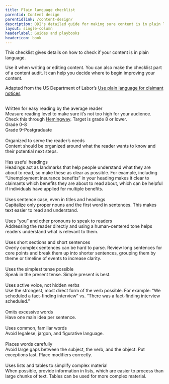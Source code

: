 ```yaml
---
title: Plain language checklist
parentid: Content design
parentidlink: /content-design/
description: ODI's detailed guide for making sure content is in plain language
layout: single-column
headerlabel: Guides and playbooks
headericon: book
---
```


<p class="text-lead">This checklist gives details on how to check if your content is in plain language.</p>

Use it when writing or editing content. You can also make the checklist part of a content audit. It can help you decide where to begin improving your content.

Adapted from the US Department of Labor’s [Use plain language for claimant notices](https://www.dol.gov/agencies/eta/ui-modernization/claimant-notices)

<div class="plainlanguage-grid-wrapper">
    <div class="plainlanguage-tile">
        <div class="checklist-left-icon">&nbsp;</div>
        <div class="checklist-right-side">
            <div class="checklist-tile-header">
                Written for easy reading by the average reader
            </div>
            <div class="checklist-tile-copy">
                    Measure reading level to make sure it’s not too high for your audience. Check this through <a href="https://hemingwayapp.com/">Hemingway</a>. Target is grade 8 or lower.
                <div>
                    <div class="checklist-copy-icon icon-green"><span>Grade 0&ndash;8</span></div>
                    <div class="checklist-copy-icon icon-red"><span>Grade 9&ndash;Postgraduate</span></div>
                </div>
            </div>
        </div>
   </div>
    <div class="plainlanguage-tile">
        <div class="checklist-left-icon">&nbsp;</div>
        <div class="checklist-right-side">
            <div class="checklist-tile-header">
                Organized to serve the reader’s needs
            </div>
            <div class="checklist-tile-copy">Content should be organized around what the reader wants to know and their potential next steps.
            </div>
        </div>
    </div>
    <div class="plainlanguage-tile">
        <div class="checklist-left-icon">&nbsp;</div>
        <div class="checklist-right-side">
            <div class="checklist-tile-header">
                Has useful headings
            </div>
            <div class="checklist-tile-copy">Headings act as landmarks that help people understand what they are about to read, so make these as clear as possible. For example, including “Unemployment insurance benefits” in your heading makes it clear to claimants which benefits they are about to read about, which can be helpful if individuals have applied for multiple benefits.
            </div>
        </div>
    </div>
    <div class="plainlanguage-tile">
        <div class="checklist-left-icon">&nbsp;</div>
        <div class="checklist-right-side">
            <div class="checklist-tile-header">
                Uses sentence case, even in titles and headings
            </div>
            <div class="checklist-tile-copy">Capitalize only proper nouns and the first word in sentences. This makes text easier to read and understand.
            </div>
        </div>
    </div>
    <div class="plainlanguage-tile">
        <div class="checklist-left-icon">&nbsp;</div>
        <div class="checklist-right-side">
            <div class="checklist-tile-header">
                Uses “you” and other pronouns to speak to readers
            </div>
            <div class="checklist-tile-copy">Addressing the reader directly and using a human-centered tone helps readers understand what is relevant to them.
            </div>
        </div>
    </div>
    <div class="plainlanguage-tile">
        <div class="checklist-left-icon">&nbsp;</div>
        <div class="checklist-right-side">
            <div class="checklist-tile-header">
                Uses short sections and short sentences
            </div>
            <div class="checklist-tile-copy">Overly complex sentences can be hard to parse. Review long sentences for core points and break them up into shorter sentences, grouping them by theme or timeline of events to increase clarity.
            </div>
        </div>
    </div>
    <div class="plainlanguage-tile">
        <div class="checklist-left-icon">&nbsp;</div>
        <div class="checklist-right-side">
            <div class="checklist-tile-header">
                Uses the simplest tense possible
            </div>
            <div class="checklist-tile-copy">Speak in the present tense. Simple present is best.
            </div>
        </div>
    </div>
    <div class="plainlanguage-tile">
        <div class="checklist-left-icon">&nbsp;</div>
        <div class="checklist-right-side">
            <div class="checklist-tile-header">
                Uses active voice, not hidden verbs
            </div>
            <div class="checklist-tile-copy">Use the strongest, most direct form of the verb possible. For example: “We scheduled a fact-finding interview” vs. “There was a fact-finding interview scheduled.”
            </div>
        </div>
    </div>
    <div class="plainlanguage-tile">
        <div class="checklist-left-icon">&nbsp;</div>
        <div class="checklist-right-side">
            <div class="checklist-tile-header">
                Omits excessive words
            </div>
            <div class="checklist-tile-copy">Have one main idea per sentence.
            </div>
        </div>
    </div>
    <div class="plainlanguage-tile">
        <div class="checklist-left-icon">&nbsp;</div>
        <div class="checklist-right-side">
            <div class="checklist-tile-header">
                Uses common, familiar words
            </div>
            <div class="checklist-tile-copy">Avoid legalese, jargon, and figurative language.
            </div>
        </div>
    </div>
    <div class="plainlanguage-tile">
        <div class="checklist-left-icon">&nbsp;</div>
        <div class="checklist-right-side">
            <div class="checklist-tile-header">
                Places words carefully
            </div>
            <div class="checklist-tile-copy">Avoid large gaps between the subject, the verb, and the object. Put exceptions last. Place modifiers correctly.
            </div>
        </div>
    </div>
    <div class="plainlanguage-tile">
        <div class="checklist-left-icon">&nbsp;</div>
        <div class="checklist-right-side">
            <div class="checklist-tile-header">
                Uses lists and tables
                to simplify complex material
            </div>
            <div class="checklist-tile-copy">When possible, provide information in lists, which are easier to process than large chunks of text. Tables can be used for more complex material.
            </div>
        </div>
    </div>
</div>
